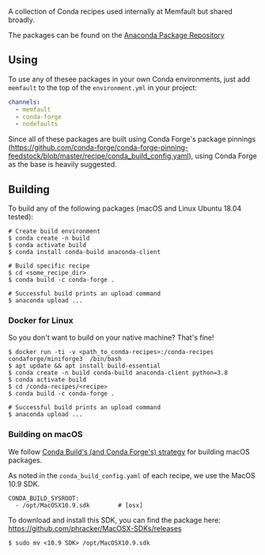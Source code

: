 A collection of Conda recipes used internally at Memfault but shared broadly.

The packages can be found on the [Anaconda Package Repository](https://anaconda.org/Memfault/repo)

## Using

To use any of thesee packages in your own Conda environments, just add `memfault` to the top of the `environment.yml` in your project:

```yaml
channels:
  - memfault
  - conda-forge
  - nodefaults
```

Since all of these packages are built using Conda Forge's package pinnings (https://github.com/conda-forge/conda-forge-pinning-feedstock/blob/master/recipe/conda_build_config.yaml), using Conda Forge as the base is heavily suggested.

## Building

To build any of the following packages (macOS and Linux Ubuntu 18.04 tested):

```
# Create build environment
$ conda create -n build
$ conda activate build
$ conda install conda-build anaconda-client

# Build specific recipe
$ cd <some_recipe_dir>
$ conda build -c conda-forge .

# Successful build prints an upload command
$ anaconda upload ...
```

### Docker for Linux

So you don't want to build on your native machine? That's fine! 

```
$ docker run -ti -v <path_to_conda-recipes>:/conda-recipes condaforge/miniforge3  /bin/bash
$ apt update && apt install build-essential
$ conda create -n build conda-build anaconda-client python=3.8
$ conda activate build
$ cd /conda-recipes/<recipe>
$ conda build -c conda-forge .

# Successful build prints an upload command
$ anaconda upload ...
```

### Building on macOS

We follow [Conda Build's (and Conda Forge's) strategy](https://docs.conda.io/projects/conda-build/en/latest/resources/compiler-tools.html#macos-sdk) for building macOS packages.

As noted in the `conda_build_config.yaml` of each recipe, we use the MacOS 10.9 SDK.

```
CONDA_BUILD_SYSROOT:
  - /opt/MacOSX10.9.sdk        # [osx]
```

To download and install this SDK, you can find the package here: https://github.com/phracker/MacOSX-SDKs/releases

```
$ sudo mv <10.9 SDK> /opt/MacOSX10.9.sdk
```
